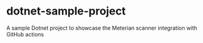 # dotnet-sample-project
A sample Dotnet project to showcase the Meterian scanner integration with GitHub actions 
